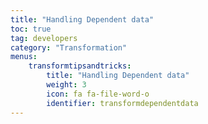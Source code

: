```yaml
---
title: "Handling Dependent data"
toc: true
tag: developers
category: "Transformation"
menus: 
    transformtipsandtricks:
        title: "Handling Dependent data"
        weight: 3
        icon: fa fa-file-word-o
        identifier: transformdependentdata
---
```



